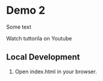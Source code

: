 # Demo 2

Some text

Watch tuttorila on Youtube
## Local Development 
1. Open index.html in your browser.